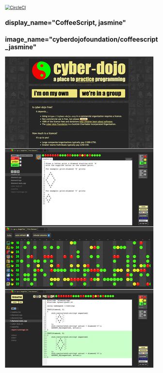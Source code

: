 [![CircleCI](https://circleci.com/gh/cyber-dojo-languages/coffeescript-jasmine.svg?style=svg)](https://circleci.com/gh/cyber-dojo-languages/coffeescript-jasmine)

## display_name="CoffeeScript, jasmine"
## image_name="cyberdojofoundation/coffeescript_jasmine"

![cyber-dojo.org home page](https://github.com/cyber-dojo/cyber-dojo/blob/master/shared/home_page_snapshot.png)